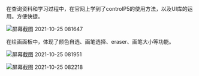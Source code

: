 在查询资料和学习过程中，在官网上学到了controlP5的使用方法，以及UI库的运用。方便快捷。

![屏幕截图 2021-10-25 081647](https://user-images.githubusercontent.com/90589652/138618544-4a142107-62d2-4c39-87bd-6e45d81ed3a0.jpg)



在绘画面板中，体现了颜色自选、画笔选择、eraser、画笔大小等功能。




![屏幕截图 2021-10-25 081951](https://user-images.githubusercontent.com/90589652/138618629-71a0e245-d880-4cdc-9dc8-cc1661d526fa.jpg)

![屏幕截图 2021-10-25 082218](https://user-images.githubusercontent.com/90589652/138618724-2f64ee30-e6bb-476d-9916-f9118c149ed4.jpg)
